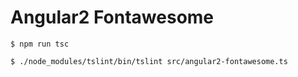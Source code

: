 # Angular2 Fontawesome

```
$ npm run tsc
```

```
$ ./node_modules/tslint/bin/tslint src/angular2-fontawesome.ts 
```

